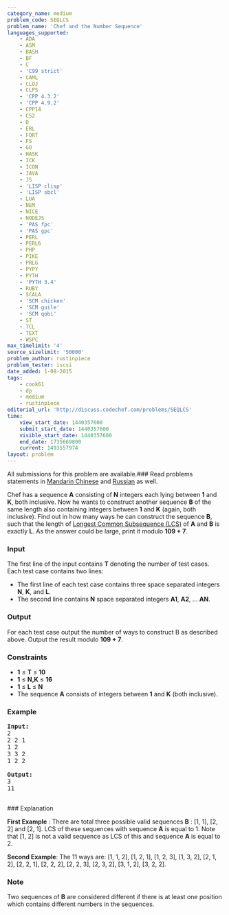 ```yaml
---
category_name: medium
problem_code: SEQLCS
problem_name: 'Chef and the Number Sequence'
languages_supported:
    - ADA
    - ASM
    - BASH
    - BF
    - C
    - 'C99 strict'
    - CAML
    - CLOJ
    - CLPS
    - 'CPP 4.3.2'
    - 'CPP 4.9.2'
    - CPP14
    - CS2
    - D
    - ERL
    - FORT
    - FS
    - GO
    - HASK
    - ICK
    - ICON
    - JAVA
    - JS
    - 'LISP clisp'
    - 'LISP sbcl'
    - LUA
    - NEM
    - NICE
    - NODEJS
    - 'PAS fpc'
    - 'PAS gpc'
    - PERL
    - PERL6
    - PHP
    - PIKE
    - PRLG
    - PYPY
    - PYTH
    - 'PYTH 3.4'
    - RUBY
    - SCALA
    - 'SCM chicken'
    - 'SCM guile'
    - 'SCM qobi'
    - ST
    - TCL
    - TEXT
    - WSPC
max_timelimit: '4'
source_sizelimit: '50000'
problem_author: rustinpiece
problem_tester: iscsi
date_added: 1-08-2015
tags:
    - cook61
    - dp
    - medium
    - rustinpiece
editorial_url: 'http://discuss.codechef.com/problems/SEQLCS'
time:
    view_start_date: 1440357600
    submit_start_date: 1440357600
    visible_start_date: 1440357600
    end_date: 1735669800
    current: 1493557974
layout: problem
---
```

All submissions for this problem are available.###  Read problems statements in [Mandarin Chinese](http://www.codechef.com/download/translated/COOK61/mandarin/SEQLCS.pdf) and [Russian](http://www.codechef.com/download/translated/COOK61/russian/SEQLCS.pdf) as well.

Chef has a sequence **A** consisting of **N** integers each lying between **1** and **K**, both inclusive. Now he wants to construct another sequence **B** of the same length also containing integers between **1** and **K** (again, both inclusive). Find out in how many ways he can construct the sequence **B**, such that the length of [Longest Common Subsequence (LCS)](https://en.wikipedia.org/wiki/Longest_common_subsequence_problem) of **A** and **B** is exactly **L**. As the answer could be large, print it modulo **109 + 7**.

### Input

The first line of the input contains **T** denoting the number of test cases. Each test case contains two lines:

- The first line of each test case contains three space separated integers **N**, **K**, and **L**.
- The second line contains **N** space separated integers **A1**, **A2**, ... **AN**.

### Output

For each test case output the number of ways to construct B as described above. Output the result modulo **109 + 7**.

### Constraints

- **1** ≤ **T** ≤ **10**
- **1** ≤ **N,K** ≤ **16**
- **1** ≤ **L** ≤ **N**
- The sequence **A** consists of integers between **1** and **K** (both inclusive).

### Example

<pre><b>Input:</b>
2
2 2 1
1 2
3 3 2
1 2 2

<b>Output:</b>
3
11

</pre>### Explanation

**First Example** : There are total three possible valid sequences **B** : \[1, 1\], \[2, 2\] and \[2, 1\]. LCS of these sequences with sequence **A** is equal to 1. Note that \[1, 2\] is not a valid sequence as LCS of this and sequence **A** is equal to 2.

**Second Example**: The 11 ways are: \[1, 1, 2\], \[1, 2, 1\], \[1, 2, 3\], \[1, 3, 2\], \[2, 1, 2\], \[2, 2, 1\], \[2, 2, 2\], \[2, 2, 3\], \[2, 3, 2\], \[3, 1, 2\], \[3, 2, 2\].

### Note

Two sequences of **B** are considered different if there is at least one position which contains different numbers in the sequences.
